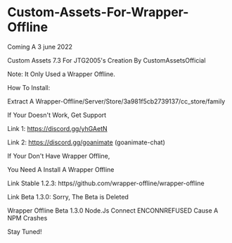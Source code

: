 # Custom-Assets-For-Wrapper-Offline
Coming A 3 june 2022

Custom Assets 7.3 For JTG2005's Creation By CustomAssetsOfficial

Note: It Only Used a Wrapper Offline.

How To Install:

Extract A Wrapper-Offline/Server/Store/3a981f5cb2739137/cc_store/family

If Your Doesn't Work, Get Support

Link 1: https://discord.gg/yhGAetN

Link 2: https://discord.gg/goanimate (goanimate-chat)

If Your Don't Have Wrapper Offline,

You Need A Install A Wrapper Offline

Link Stable 1.2.3: https//github.com/wrapper-offline/wrapper-offline

Link Beta 1.3.0: Sorry, The Beta is Deleted

Wrapper Offline Beta 1.3.0 Node.Js Connect ENCONNREFUSED Cause A NPM Crashes

Stay Tuned!
